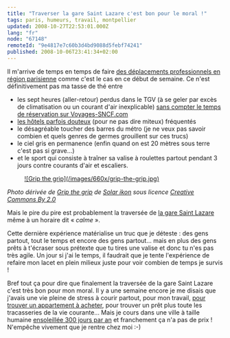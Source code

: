 ```yaml
---
title: "Traverser la gare Saint Lazare c'est bon pour le moral !"
tags: paris, humeurs, travail, montpellier
updated: 2008-10-27T22:53:01.000Z
lang: "fr"
node: "67148"
remoteId: "9e4817e7c60b3d4bd9088d5febf74241"
published: 2008-10-06T23:41:34+02:00
---
```


Il m'arrive de temps en temps de faire [des déplacements professionnels en région parisienne](/post/en-direct-de-levallois-perret-2) comme c'est le cas en ce début de semaine. Ce n'est définitivement pas ma tasse de thé entre

* les sept heures (aller-retour) perdus dans le TGV (à se geler par excès de climatisation ou un courant d'air inexplicable) [sans compter le temps de réservation sur Voyages-SNCF.com](http://ljouanneau.com/blog/post/2008/04/02/772-wwwvoyages-sncfcom-a-fuir)
* [les hôtels parfois douteux](/post/en-direct-de-levallois-perret) (pour ne pas dire miteux) fréquentés
* le désagréable toucher des barres du métro (je ne veux pas savoir combien et quels genres de germes grouillent sur ces trucs)
* le ciel gris en permanence (enfin quand on est 20 mètres sous terre c'est pas si grave...)
* et le sport qui consiste à traîner sa valise à roulettes partout pendant 3 jours contre courants d'air et escaliers.
<figure class="object-center"><a href="/images/grip-the-grip.jpg">![Grip the grip](/images/660x/grip-the-grip.jpg)
</a></figure>


*Photo dérivée de [Grip the grip](http://www.flickr.com/photos/14448739@N00/304160324) de [*Solar ikon*](http://www.flickr.com/photos/chunyang/) sous licence [Creative Commons By 2.0](http://creativecommons.org/licenses/by/2.0/deed.fr)*


Mais le pire du pire est probablement la traversée de [la gare Saint Lazare](http://fr.wikipedia.org/wiki/Gare_Saint-Lazare) même à un horaire dit « *calme* ».


Cette dernière expérience matérialise un truc que je déteste : des gens partout, tout le temps et encore des gens partout... mais en plus des gens prêts à t'écraser sous prétexte que tu tires une valise et donc tu n'es pas très agile. Un jour si j'ai le temps, il faudrait que je tente l'expérience de refaire mon lacet en plein milieux juste pour voir combien de temps je survis !


Bref tout ça pour dire que finalement la traversée de la gare Saint Lazare c'est très bon pour mon moral. Il y a une semaine encore je me disais que j'avais une vie pleine de stress à courir partout, pour mon travail, [pour trouver un appartement à acheter](/post/le-parcours-du-combattant-de-la-recherche-d-un-appartement-sur-le-web), pour trouver un prêt plus toute les tracasseries de la vie courante... Mais je cours dans une ville à taille humaine [ensoleillée 300 jours par an](http://www.montpellier-agglo.com/00149479/0/fiche___pagelibre/&amp;RH=1140900124720?RF=1140900124720) et franchement ça n'a pas de prix ! N'empêche vivement que je rentre chez moi :-)


